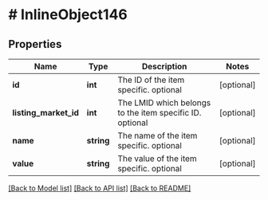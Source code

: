 # # InlineObject146

## Properties

Name | Type | Description | Notes
------------ | ------------- | ------------- | -------------
**id** | **int** | The ID of the item specific. optional | [optional] 
**listing_market_id** | **int** | The LMID which belongs to the item specific ID. optional | [optional] 
**name** | **string** | The name of the item specific. optional | [optional] 
**value** | **string** | The value of the item specific. optional | [optional] 

[[Back to Model list]](../../README.md#documentation-for-models) [[Back to API list]](../../README.md#documentation-for-api-endpoints) [[Back to README]](../../README.md)



